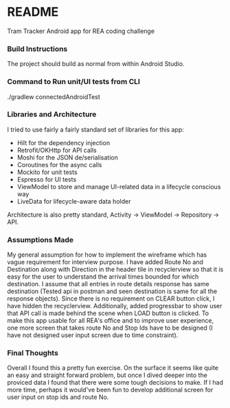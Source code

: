 # README #

Tram Tracker Android app for REA coding challenge

### Build Instructions ###

The project should build as normal from within Android Studio.

### Command to Run unit/UI tests from CLI ###
./gradlew connectedAndroidTest

### Libraries and Architecture ###

I tried to use fairly a fairly standard set of libraries for this app:

* Hilt for the dependency injection
* Retrofit/OKHttp for API calls
* Moshi for the JSON de/serialisation
* Coroutines for the async calls
* Mockito for unit tests
* Espresso for UI tests
* ViewModel to store and manage UI-related data in a lifecycle conscious way
* LiveData for lifecycle-aware data holder

Architecture is also pretty standard, Activity -> ViewModel -> Repository -> API.

### Assumptions Made ###
My general assumption for how to implement the wireframe which has vague requirement for interview purpose. I have added Route No and Destination along with Direction in the header tile in recyclerview so that it is easy
for the user to understand the arrival times bounded for which destination. I assume that all entries in route details response has same destination (Tested api in postman and seen destination is same for all the
response objects). Since there is no requirement on CLEAR button click, I have hidden the recyclerview. Additionally, added progressbar to show user that API call is made behind the scene when LOAD button is clicked.
To make this app usable for all REA's office and to improve user experience, one more screen that takes route No and Stop Ids have to be designed (I have not designed user input screen due to time constraint).

### Final Thoughts ###

Overall I found this a pretty fun exercise. On the surface it seems like quite an easy and straight forward problem, but once I dived deeper into the proviced data I found that there were some tough decisions to make.
If I had more time, perhaps it would've been fun to develop additional screen for user input on stop ids and route No.